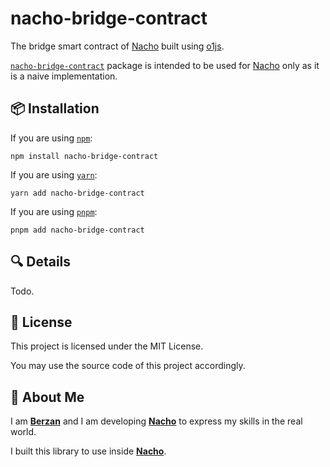 # nacho-bridge-contract

The bridge smart contract of [Nacho](https://github.com/berzanorg/nacho) built using [o1js](https://www.npmjs.com/package/o1js).

[`nacho-bridge-contract`](https://www.npmjs.com/package/nacho-bridge-contract) package is intended to be used for [Nacho](https://github.com/berzanorg/nacho) only as it is a naive implementation.

## 📦 Installation

If you are using [`npm`](https://docs.npmjs.com/cli/):

```shell
npm install nacho-bridge-contract
```

If you are using [`yarn`](https://classic.yarnpkg.com/lang/en/docs/cli/):

```shell
yarn add nacho-bridge-contract
```

If you are using [`pnpm`](https://pnpm.io/pnpm-cli):

```shell
pnpm add nacho-bridge-contract
```

## 🔍 Details

Todo.

## 📝 License

This project is licensed under the MIT License.

You may use the source code of this project accordingly.

## 👤 About Me

I am [**Berzan**](https://berzan.org/) and I am developing [**Nacho**](https://nacho.finance/) to express my skills in the real world.

I built this library to use inside [**Nacho**](https://nacho.finance/).
